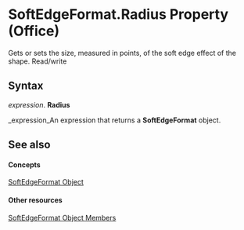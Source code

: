 
# SoftEdgeFormat.Radius Property (Office)

Gets or sets the size, measured in points, of the soft edge effect of the shape. Read/write


## Syntax

 _expression_. **Radius**

 _expression_An expression that returns a  **SoftEdgeFormat** object.


## See also


#### Concepts


 [SoftEdgeFormat Object](9d9b34e1-03b5-9e56-b9ea-89c7ecce0370.md)
#### Other resources


 [SoftEdgeFormat Object Members](a2d2a5b6-ffa1-3cfe-c84b-ca2bf04b0e94.md)
